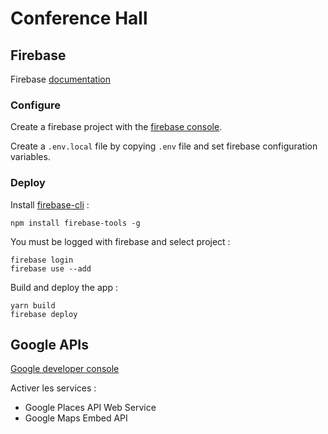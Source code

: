 # Conference Hall

## Firebase

Firebase [documentation](https://firebase.google.com/docs/web)

### Configure

Create a firebase project with the [firebase console](https://console.firebase.google.com).

Create a `.env.local` file by copying `.env` file and set firebase configuration variables.

### Deploy
Install [firebase-cli](https://firebase.google.com/docs/cli/) :
```
npm install firebase-tools -g
```

You must be logged with firebase and select project :
```
firebase login
firebase use --add
```

Build and deploy the app :
```
yarn build
firebase deploy
```

## Google APIs

[Google developer console](https://console.developers.google.com/apis)

Activer les services :
* Google Places API Web Service
* Google Maps Embed API
